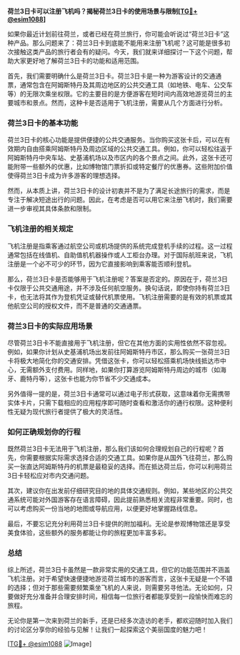**荷兰3日卡可以注册飞机吗？揭秘荷兰3日卡的使用场景与限制[[TG💪+ @esim1088](https://t.me/s/esim1088)]**

如果你最近计划前往荷兰，或者已经在荷兰旅行，你可能会听说过“荷兰3日卡”这种产品。那么问题来了：荷兰3日卡到底能不能用来注册飞机呢？这可能是很多初次接触这类产品的旅行者会有的疑问。今天，我们就来详细探讨一下这个问题，帮助大家更好地了解荷兰3日卡的功能和适用范围。

首先，我们需要明确什么是荷兰3日卡。荷兰3日卡是一种为游客设计的交通通票，通常包含在阿姆斯特丹及其周边地区的公共交通工具（如地铁、电车、公交车等）的无限次乘坐权限。它的主要目的是方便游客在短时间内高效地游览荷兰的主要城市和景点。然而，这种卡是否适用于飞机注册，需要从几个方面进行分析。

### 荷兰3日卡的基本功能

荷兰3日卡的核心功能是提供便捷的公共交通服务。当你购买这张卡后，可以在有效期内自由搭乘阿姆斯特丹及周边区域的公共交通工具。例如，你可以轻松往返于阿姆斯特丹中央车站、史基浦机场以及市区内的各个景点之间。此外，这张卡还可能附带一些额外的优惠，比如博物馆门票折扣或特定餐厅的优惠券。这些附加价值使得荷兰3日卡成为许多游客的理想选择。

然而，从本质上讲，荷兰3日卡的设计初衷并不是为了满足长途旅行的需求，而是专注于解决短途出行的问题。因此，在考虑是否可以用它来注册飞机时，我们需要进一步审视其具体条款和限制。

### 飞机注册的相关规定

飞机注册是指乘客通过航空公司或机场提供的系统完成登机手续的过程。这一过程通常包括在线值机、自助值机机器操作或人工柜台办理。对于国际航班来说，飞机注册是一个必不可少的环节，因为它直接影响到乘客能否顺利登机。

那么，荷兰3日卡是否能够用于飞机注册呢？答案是否定的。原因在于，荷兰3日卡仅限于公共交通用途，并不涉及任何航空服务。换句话说，即使你持有荷兰3日卡，也无法将其作为登机凭证或替代机票使用。飞机注册需要的是有效的机票或其他航空公司的授权文件，而不是普通的交通通票。

### 荷兰3日卡的实际应用场景

尽管荷兰3日卡不能直接用于飞机注册，但它在其他方面的实用性依然不容忽视。例如，如果你计划从史基浦机场出发前往阿姆斯特丹市区，那么购买一张荷兰3日卡将极大地简化你的交通安排。凭借这张卡，你可以轻松搭乘机场快线抵达市中心，无需额外支付费用。同样地，如果你打算游览阿姆斯特丹周边的城市（如海牙、鹿特丹等），这张卡也能为你节省不少交通成本。

另外值得一提的是，荷兰3日卡通常可以通过电子形式获取，这意味着你无需携带实体卡片，只需下载相应的应用程序即可随时查看和激活你的通行权限。这种便利性无疑为现代旅行者提供了极大的灵活性。

### 如何正确规划你的行程

既然荷兰3日卡无法用于飞机注册，那么我们该如何合理规划自己的行程呢？首先，你需要根据实际需求选择合适的交通工具。如果你是从国外飞往荷兰，那么购买一张直达阿姆斯特丹的机票是最稳妥的选择。而在抵达荷兰后，你可以利用荷兰3日卡轻松应对市内交通问题。

其次，建议你在出发前仔细研究目的地的具体交通规则。例如，某些地区的公共交通系统可能对外国游客存在语言障碍，因此提前熟悉相关流程非常重要。同时，也可以考虑购买一份当地的地图或导航应用，以便更好地掌握路线信息。

最后，不要忘记充分利用荷兰3日卡提供的附加福利。无论是参观博物馆还是享受美食体验，这些额外的服务都能让你的旅程更加丰富多彩。

### 总结

综上所述，荷兰3日卡虽然是一款非常实用的交通工具，但它的功能范围并不涵盖飞机注册。对于希望快速便捷地游览荷兰城市的游客而言，这张卡无疑是一个不错的选择；但对于那些需要频繁乘坐飞机的人来说，则需要另寻他法。无论如何，只要做好充分准备并合理安排时间，相信每一位旅行者都能享受到一段愉快而难忘的旅程。

无论你是第一次来到荷兰的新手，还是已经多次造访的老手，都欢迎随时加入我们的讨论区分享你的经验与见解！让我们一起探索这个美丽国度的魅力吧！

[[TG💪+ @esim1088](https://t.me/s/esim1088) ![Image](https://i.postimg.cc/4NQfJmqS/Snipaste-2025-05-13-00-14-12.png)]